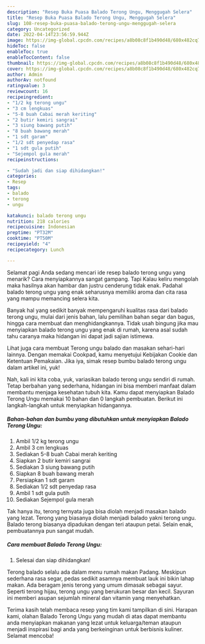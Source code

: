 ```yaml
---
description: "Resep Buka Puasa Balado Terong Ungu, Menggugah Selera"
title: "Resep Buka Puasa Balado Terong Ungu, Menggugah Selera"
slug: 108-resep-buka-puasa-balado-terong-ungu-menggugah-selera
category: Uncategorized
date: 2022-04-14T23:56:59.944Z
image: https://img-global.cpcdn.com/recipes/a8b08c8f1b490d48/680x482cq70/balado-terong-ungu-foto-resep-utama.jpg
hideToc: false
enableToc: true
enableTocContent: false
thumbnail: https://img-global.cpcdn.com/recipes/a8b08c8f1b490d48/680x482cq70/balado-terong-ungu-foto-resep-utama.jpg
cover: https://img-global.cpcdn.com/recipes/a8b08c8f1b490d48/680x482cq70/balado-terong-ungu-foto-resep-utama.jpg
author: Admin
authorAv: notfound
ratingvalue: 3
reviewcount: 16
recipeingredient:
- "1/2 kg terong ungu"
- "3 cm lengkuas"
- "5-8 buah Cabai merah keriting"
- "2 butir kemiri sangrai"
- "3 siung bawang putih"
- "8 buah bawang merah"
- "1 sdt garam"
- "1/2 sdt penyedap rasa"
- "1 sdt gula putih"
- "Sejempol gula merah"
recipeinstructions:

- "Sudah jadi dan siap dihidangkan!"
categories:
- Resep
tags:
- balado
- terong
- ungu

katakunci: balado terong ungu 
nutrition: 218 calories
recipecuisine: Indonesian
preptime: "PT32M"
cooktime: "PT50M"
recipeyield: "4"
recipecategory: Lunch

---
```



Selamat pagi Anda sedang mencari ide resep balado terong ungu yang menarik? Cara menyiapkannya sangat gampang. Tapi Kalau keliru mengolah maka hasilnya akan hambar dan justru cenderung tidak enak. Padahal balado terong ungu yang enak seharusnya memiliki aroma dan cita rasa yang mampu memancing selera kita.


Banyak hal yang sedikit banyak mempengaruhi kualitas rasa dari balado terong ungu, mulai dari jenis bahan, lalu pemilihan bahan segar dan bagus, hingga cara membuat dan menghidangkannya. Tidak usah bingung jika mau menyiapkan balado terong ungu yang enak di rumah, karena asal sudah tahu caranya maka hidangan ini dapat jadi sajian istimewa.

Lihat juga cara membuat Terong ungu balado dan masakan sehari-hari lainnya. Dengan memakai Cookpad, kamu menyetujui Kebijakan Cookie dan Ketentuan Pemakaian. Jika iya, simak resep bumbu balado terong ungu dalam artikel ini, yuk!


Nah, kali ini kita coba, yuk, variasikan balado terong ungu sendiri di rumah. Tetap berbahan yang sederhana, hidangan ini bisa memberi manfaat dalam membantu menjaga kesehatan tubuh kita. Kamu dapat menyiapkan Balado Terong Ungu memakai 10 bahan dan 0 langkah pembuatan. Berikut ini langkah-langkah untuk menyiapkan hidangannya.

<!--inarticleads1-->

##### Bahan-bahan dan bumbu yang dibutuhkan untuk menyiapkan Balado Terong Ungu:

1. Ambil 1/2 kg terong ungu
1. Ambil 3 cm lengkuas
1. Sediakan 5-8 buah Cabai merah keriting
1. Siapkan 2 butir kemiri sangrai
1. Sediakan 3 siung bawang putih
1. Siapkan 8 buah bawang merah
1. Persiapkan 1 sdt garam
1. Sediakan 1/2 sdt penyedap rasa
1. Ambil 1 sdt gula putih
1. Sediakan Sejempol gula merah


Tak hanya itu, terong ternyata juga bisa diolah menjadi masakan balado yang lezat. Terong yang biasanya diolah menjadi balado yakni terong ungu. Balado terong biasanya dipadukan dengan teri ataupun petai. Selain enak, pembuatannya pun sangat mudah. 

<!--inarticleads2-->

##### Cara membuat Balado Terong Ungu:


1. Selesai dan siap dihidangkan!

Terong balado selalu ada dalam menu rumah makan Padang. Meskipun sederhana rasa segar, pedas sedikit asamnya membuat lauk ini bikin lahap makan. Ada beragam jenis terong yang umum dimasak sebagai sayur. Seperti terong hijau, terong ungu yang berukuran besar dan kecil. Sayuran ini memberi asupan sejumlah mineral dan vitamin yang menyehatkan. 

Terima kasih telah membaca resep yang tim kami tampilkan di sini. Harapan kami, olahan Balado Terong Ungu yang mudah di atas dapat membantu anda menyiapkan makanan yang lezat untuk keluarga/teman ataupun menjadi inspirasi bagi anda yang berkeinginan untuk berbisnis kuliner. Selamat mencoba!
